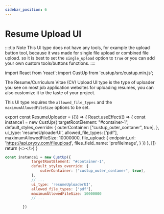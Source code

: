 ```yaml
---
sidebar_position: 6
---
```


# Resume Upload UI

::::tip Note
This UI type does not have any tools, for example the upload button tool, because it was made for single file upload or combined file upload. so it is best to set the `single_upload` option to `true` or you can add your own custom tools/buttons functions.
::::

import React from 'react';
import CustUp from 'custup/src/custup.min.js';

The Resume/Curriculum Vitae (CV) Upload UI type is the type of uploader you see on most job application websites for uploading resumes, you can also customize it to the taste of your project.  
  
This UI type requires the `allowed_file_types` and the `maximumAllowedFileSize` options to be set.

export const ResumeUploader = ({}) => {
    React.useEffect(() => {
        const instance1 = new CustUp({
            targetRootElement: "#container-1",
            default_styles_override: {
                outerContainer: ["custup_outer_contaner", true],
            },
            ui_type: 'resumeUploaderUI',
            allowed_file_types: ['pdf'],
            maximumAllowedFileSize: 10000000,
            file_upload: {
                endpoint_url: 'https://api.pryxy.com/fileupload',
                files_field_name: 'profileImage',
            }
        })
    }, [])
    return (<></>)
}

<div id="container-1" style={{marginBottom: 15}}></div>

<ResumeUploader />  
  
```js title="index.js"
const instance1 = new CustUp({
            targetRootElement: "#container-1",
            default_styles_override: {
                outerContainer: ["custup_outer_contaner", true],
            },
            // ...
            ui_type: 'resumeUploaderUI',
            allowed_file_types: ['pdf'],
            maximumAllowedFileSize: 10000000
            // ...

        })
```
